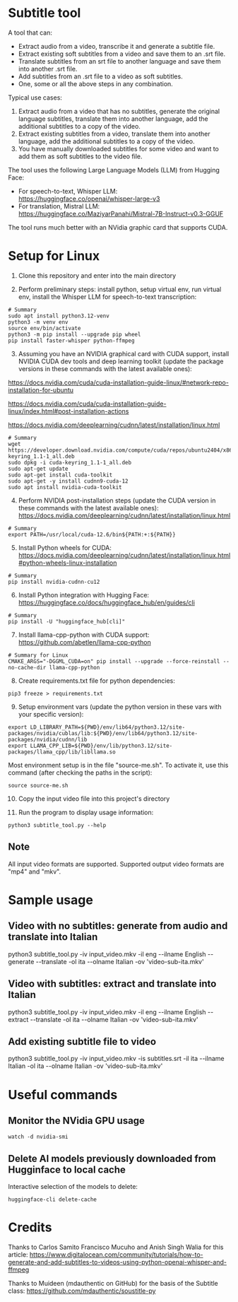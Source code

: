 # Subtitle tool
A tool that can:
 * Extract audio from a video, transcribe it and generate a subtitle file.
 * Extract existing soft subtitles from a video and save them to an .srt file.
 * Translate subtitles from an srt file to another language and save them into another .srt file.
 * Add subtitles from an .srt file to a video as soft subtitles.
 * One, some or all the above steps in any combination.

Typical use cases:
 1. Extract audio from a video that has no subtitles, generate the original language subtitles, translate them into another language, add the additional subtitles to a copy of the video.
 2. Extract existing subtitles from a video, translate them into another language, add the additional subtitles to a copy of the video.
 3. You have manually downloaded subtitles for some video and want to add them as soft subtitles to the video file.

The tool uses the following Large Language Models (LLM) from Hugging Face:

 * For speech-to-text, Whisper LLM:  https://huggingface.co/openai/whisper-large-v3
 * For translation, Mistral LLM:  https://huggingface.co/MaziyarPanahi/Mistral-7B-Instruct-v0.3-GGUF

The tool runs much better with an NVidia graphic card that supports CUDA.

# Setup for Linux

1) Clone this repository and enter into the main directory

2) Perform preliminary steps: install python, setup virtual env, run virtual env, install the Whisper LLM for speech-to-text transcription:
```
# Summary
sudo apt install python3.12-venv
python3 -m venv env
source env/bin/activate
python3 -m pip install --upgrade pip wheel
pip install faster-whisper python-ffmpeg
```

3) Assuming you have an NVIDIA graphical card with CUDA support, install NVIDIA CUDA dev tools and deep learning toolkit (update the package versions in these commands with the latest available ones):

https://docs.nvidia.com/cuda/cuda-installation-guide-linux/#network-repo-installation-for-ubuntu

https://docs.nvidia.com/cuda/cuda-installation-guide-linux/index.html#post-installation-actions

https://docs.nvidia.com/deeplearning/cudnn/latest/installation/linux.html

```
# Summary
wget https://developer.download.nvidia.com/compute/cuda/repos/ubuntu2404/x86_64/cuda-keyring_1.1-1_all.deb
sudo dpkg -i cuda-keyring_1.1-1_all.deb
sudo apt-get update
sudo apt-get install cuda-toolkit
sudo apt-get -y install cudnn9-cuda-12
sudo apt install nvidia-cuda-toolkit
```

4) Perform NVIDIA post-installation steps (update the CUDA version in these commands with the latest available ones):
https://docs.nvidia.com/deeplearning/cudnn/latest/installation/linux.html

```
# Summary
export PATH=/usr/local/cuda-12.6/bin${PATH:+:${PATH}}
```

5) Install Python wheels for CUDA:
https://docs.nvidia.com/deeplearning/cudnn/latest/installation/linux.html#python-wheels-linux-installation

```
# Summary
pip install nvidia-cudnn-cu12
```

6) Install Python integration with Hugging Face:
https://huggingface.co/docs/huggingface_hub/en/guides/cli

```
# Summary
pip install -U "huggingface_hub[cli]"
```

7) Install llama-cpp-python with CUDA support:
https://github.com/abetlen/llama-cpp-python

```
# Summary for Linux
CMAKE_ARGS="-DGGML_CUDA=on" pip install --upgrade --force-reinstall --no-cache-dir llama-cpp-python
```

8) Create requirements.txt file for python dependencies:

```
pip3 freeze > requirements.txt
```

9) Setup environment vars (update the python version in these vars with your specific version):

```
export LD_LIBRARY_PATH=${PWD}/env/lib64/python3.12/site-packages/nvidia/cublas/lib:${PWD}/env/lib64/python3.12/site-packages/nvidia/cudnn/lib
export LLAMA_CPP_LIB=${PWD}/env/lib/python3.12/site-packages/llama_cpp/lib/libllama.so
```

Most environment setup is in the file "source-me.sh". 
To activate it, use this command (after checking the paths in the script):
```
source source-me.sh
```

10) Copy the input video file into this project's directory

11) Run the program to display usage information:
```
python3 subtitle_tool.py --help
```

## Note
All input video formats are supported.
Supported output video formats are "mp4" and "mkv". 

# Sample usage

## Video with no subtitles: generate from audio and translate into Italian
python3 subtitle_tool.py -iv input_video.mkv -il eng --ilname English --generate --translate -ol ita --olname Italian -ov 'video-sub-ita.mkv'

## Video with subtitles: extract and translate into Italian
python3 subtitle_tool.py -iv input_video.mkv -il eng --ilname English --extract --translate -ol ita --olname Italian -ov 'video-sub-ita.mkv'

## Add existing subtitle file to video
python3 subtitle_tool.py -iv input_video.mkv -is subtitles.srt -il ita --ilname Italian -ol ita --olname Italian -ov 'video-sub-ita.mkv'

# Useful commands

## Monitor the NVidia GPU usage
```
watch -d nvidia-smi
```

## Delete AI models previously downloaded from Hugginface to local cache
Interactive selection of the models to delete:

```
huggingface-cli delete-cache

```

# Credits

Thanks to Carlos Samito Francisco Mucuho and Anish Singh Walia for this article:
    https://www.digitalocean.com/community/tutorials/how-to-generate-and-add-subtitles-to-videos-using-python-openai-whisper-and-ffmpeg

Thanks to Muideen (mdauthentic on GitHub) for the basis of the Subtitle class:
    https://github.com/mdauthentic/soustitle-py

